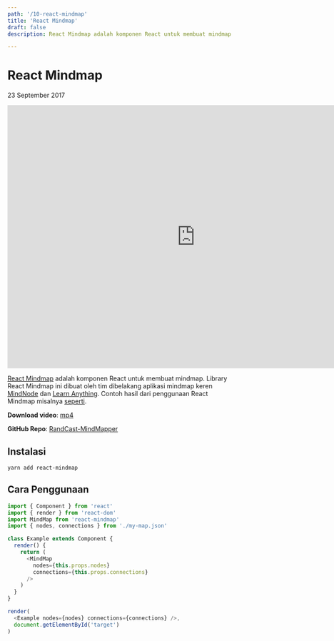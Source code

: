 ```yaml
---
path: '/10-react-mindmap'
title: 'React Mindmap'
draft: false
description: React Mindmap adalah komponen React untuk membuat mindmap. Library React Mindmap ini dibuat oleh tim dibelakang aplikasi mindmap keren MindNode dan Learn Anything.

---
```


# React Mindmap

23 September 2017

<iframe width="840" height="590" src="https://www.youtube.com/embed/videoseries?list=PLTY2nW4jwtG8kAM9GvppsRODGFPit6GPO" frameborder="0" allowfullscreen></iframe>

[React Mindmap](https://github.com/learn-anything/react-mindmap) adalah komponen React untuk membuat mindmap. Library React Mindmap ini dibuat oleh tim dibelakang aplikasi mindmap keren [MindNode](https://mindnode.com/) dan [Learn Anything](https://learn-anything.xyz/). Contoh hasil dari penggunaan React Mindmap misalnya [seperti](https://learn-anything.xyz/web-development/javascript-libraries/react).

**Download video**: [mp4](/static/videos/10-react-mindmap.mp4)

**GitHub Repo**: [RandCast-MindMapper](https://github.com/rizafahmi/randcast-mindmapper)

## Instalasi

`yarn add react-mindmap`

## Cara Penggunaan

```javascript
import { Component } from 'react'
import { render } from 'react-dom'
import MindMap from 'react-mindmap'
import { nodes, connections } from './my-map.json'

class Example extends Component {
  render() {
    return (
      <MindMap
        nodes={this.props.nodes}
        connections={this.props.connections}
      />
    )
  }
}

render(
  <Example nodes={nodes} connections={connections} />,
  document.getElementById('target')
)
```

